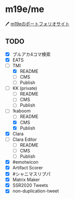 # m19e/me

🖊️ [m19eのポートフォリオサイト](https://me-m19e.vercel.app/)

## TODO

- [x] ブルアカ4コマ検索
- [x] EATS
- [ ] TMI
  - [x] README
  - [ ] CMS
  - [ ] Publish
- [ ] KK (private)
  - [ ] README
  - [ ] CMS
  - [ ] Publish
- [ ] !kaboom
  - [ ] README
  - [x] CMS
  - [x] Publish
- [x] Clara
- [ ] Clara Editor
  - [ ] README
  - [ ] CMS
  - [ ] Publish
- [x] #emotwicon
- [x] Artifact Scorer
- [x] #シャニマスリプパ
- [x] Matrix Maker
- [x] SSR2020 Tweets
- [x] non-duplication-tweet
